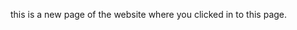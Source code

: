 <html>
  <body1><p>this is a new page of the website where you clicked in to this page.</p></body1>
  </html>
